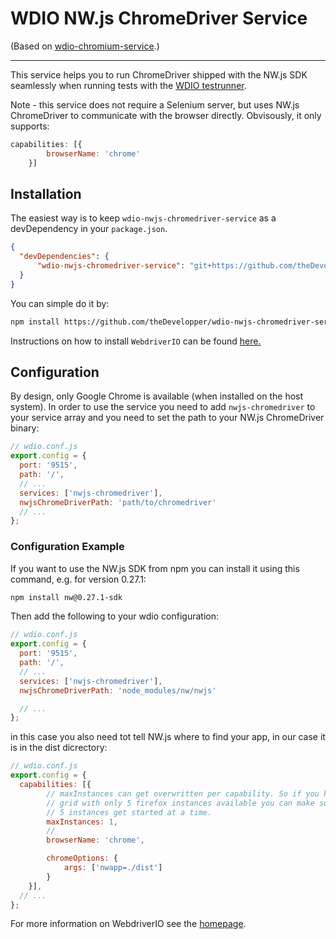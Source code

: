 WDIO NW.js ChromeDriver Service
================================

(Based on [wdio-chromium-service](https://github.com/atti187/wdio-chromedriver-service).)

----

This service helps you to run ChromeDriver shipped with the NW.js SDK seamlessly when running tests with the [WDIO testrunner](http://webdriver.io/guide/testrunner/gettingstarted.html).

Note - this service does not require a Selenium server, but uses NW.js ChromeDriver to communicate with the browser directly.
Obvisously, it only supports:

```js
capabilities: [{
        browserName: 'chrome'
    }]
```

## Installation

The easiest way is to keep `wdio-nwjs-chromedriver-service` as a devDependency in your `package.json`.

```json
{
  "devDependencies": {
      "wdio-nwjs-chromedriver-service": "git+https://github.com/theDevelopper/wdio-nwjs-chromedriver-service.git",
  }
}
```

You can simple do it by:

```bash
npm install https://github.com/theDevelopper/wdio-nwjs-chromedriver-service --save-dev
```

Instructions on how to install `WebdriverIO` can be found [here.](http://webdriver.io/guide/getstarted/install.html)

## Configuration

By design, only Google Chrome is available (when installed on the host system). In order to use the service you need to add `nwjs-chromedriver` to your service array and you need to set the path to your NW.js ChromeDriver binary:

```js
// wdio.conf.js
export.config = {
  port: '9515',
  path: '/',
  // ...
  services: ['nwjs-chromedriver'],
  nwjsChromeDriverPath: 'path/to/chromedriver'
  // ...
};
```

### Configuration Example

If you want to use the NW.js SDK from npm you can install it using this command, e.g. for version 0.27.1:

```bash 
npm install nw@0.27.1-sdk
```

Then add the following to your wdio configuration:
```js
// wdio.conf.js
export.config = {
  port: '9515',
  path: '/',
  // ...
  services: ['nwjs-chromedriver'],
  nwjsChromeDriverPath: 'node_modules/nw/nwjs'

  // ...
};
```

in this case you also need tot tell NW.js where to find your app, in our case it is in the dist dicrectory:
```js
// wdio.conf.js
export.config = {
  capabilities: [{
        // maxInstances can get overwritten per capability. So if you have an in-house Selenium
        // grid with only 5 firefox instances available you can make sure that not more than
        // 5 instances get started at a time.
        maxInstances: 1,
        //
        browserName: 'chrome',

        chromeOptions: {
            args: ['nwapp=./dist']
        }
    }],
  // ...
};
```

For more information on WebdriverIO see the [homepage](http://webdriver.io).